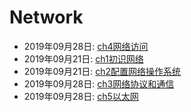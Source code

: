 # Network  
  * 2019年09月28日: [ch4网络访问](./2019-09-28-ch4网络访问.md)  
  * 2019年09月21日: [ch1初识网络](./2019-09-21-ch1初识网络.md)  
  * 2019年09月21日: [ch2配置网络操作系统](./2019-09-21-ch2配置网络操作系统.md)  
  * 2019年09月28日: [ch3网络协议和通信](./2019-09-28-ch3网络协议和通信.md)  
  * 2019年09月28日: [ch5以太网](./2019-09-28-ch5以太网.md)  
